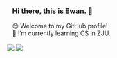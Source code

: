### &nbsp;&nbsp;&nbsp;Hi there, this is Ewan. 👋
&nbsp;&nbsp;
😊 Welcome to my GitHub profile!
</br>
&nbsp;&nbsp;
🌱 I’m currently learning CS in ZJU.
</br></br>
<img src="https://github-readme-stats.vercel.app/api/top-langs/?username=Ewan-K&layout=compact&hide=html,css,less,ejs&langs_count=11&hide_border=true&theme=dracula">
<img src="https://github-readme-stats.vercel.app/api?username=Ewan-K&hide_border=true&show_icons=true&theme=dracula">
